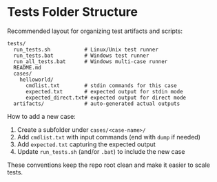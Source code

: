 # Tests Folder Structure

Recommended layout for organizing test artifacts and scripts:

```
tests/
  run_tests.sh           # Linux/Unix test runner
  run_tests.bat          # Windows test runner
  run_all_tests.bat      # Windows multi-case runner
  README.md
  cases/
    helloworld/
      cmdlist.txt        # stdin commands for this case
      expected.txt       # expected output for stdin mode
      expected_direct.txt# expected output for direct mode
  artifacts/             # auto-generated actual outputs
```

How to add a new case:
1. Create a subfolder under `cases/<case-name>/`
2. Add `cmdlist.txt` with input commands (end with `dump` if needed)
3. Add `expected.txt` capturing the expected output
4. Update `run_tests.sh` (and/or `.bat`) to include the new case

These conventions keep the repo root clean and make it easier to scale tests.
